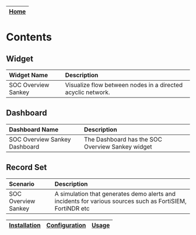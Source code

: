 | [Home](../README.md) |
|----------------------|

# Contents

## Widget

| Widget Name    | Description                                                      |
|:---------------|:-----------------------------------------------------------------|
| SOC Overview Sankey | Visualize flow between nodes in a directed acyclic network. |

## Dashboard

| Dashboard Name           | Description                                           |
|:-------------------------|:------------------------------------------------------|
| SOC Overview Sankey Dashboard | The Dashboard has the SOC Overview Sankey widget |

## Record Set

| Scenario            | Description                                                                                               |
|:--------------------|:----------------------------------------------------------------------------------------------------------|
| SOC Overview Sankey | A simulation that generates demo alerts and incidents for various sources such as FortiSIEM, FortiNDR etc |

| [Installation](./setup.md#installation) | [Configuration](./setup.md#configuration) | [Usage](./usage.md) |
|---------------------------------------- |------------------------------------------ |-------------------- |
